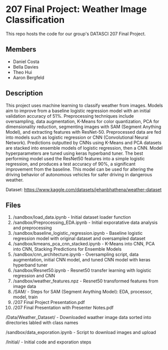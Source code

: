 # 207 Final Project: Weather Image Classification

This repo hosts the code for our group's DATASCI 207 Final Project.

## Members
- Daniel Costa
- Bella Davies
- Theo Hui
- Aaron Bergfeld

## Description

This project uses machine learning to classify weather from images. Models aim to improve from a baseline logistic regression model with an initial validation accuracy of 51%. Preprocessing techniques include oversampling, data augmentation, K-Means for color quantization, PCA for dimensionality reduction, segmenting images with SAM (Segment Anything Model), and extracting features with ResNet-50. Preprocessed data are fed into models such as logistic regression or CNN (Convolutional Neural Network). Predictions outputted by CNNs using K-Means and PCA datasets are stacked into ensemble models of logistic regression, then a CNN. Model hyperparameters are tuned using keras hyperband tuner. The best performing model used the ResNet50 features into a simple logistic regression, and produces a test accuracy of 90%, a significant improvement from the baseline. This model can be used for altering the driving behavior of autonomous vehicles for safer driving in dangerous weather.

Dataset: https://www.kaggle.com/datasets/jehanbhathena/weather-dataset

## Files

1. /sandbox/load_data.ipynb - Initial dataset loader function
2. /sandbox/Preprocessing_EDA.ipynb - Initial exporatative data analysis and preprocessing
3. /sandbox/baseline_logistic_regression.ipynb - Baseline logistic regression model with original dataset and oversampled dataset
4. /sandbox/kmeans_pca_cnn_stacked.ipynb - K-Means into CNN, PCA into CNN, Stacking Predictions for Ensemble Models
5. /sandbox/cnn_architecture.ipynb - Oversampling script, data augmentation, initial CNN model, and tuned CNN model with keras hyperband tuner
6. /sandbox/Resnet50.ipynb - Resnet50 transfer learning with logistic regression and CNN
7. /sandbox/weather_features.npz - Resnet50 transformed features from image data
8. /SAM/ - Steps for SAM (Segment Anything Model): EDA, processor, model, train
9. /207 Final Project Presentation.pdf
10. /207 Final Presentation with Presenter Notes.pdf


/Data/Weather_Dataset/ - Downloaded waather image data sorted into directories labled with class names

/sandbox/data_exporation.ipynb - Script to download images and upload 

/Initial/ - Initial code and exporation steps
